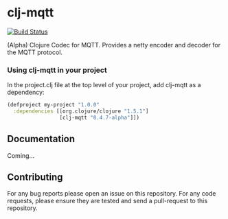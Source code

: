 # clj-mqtt

[![Build Status](https://travis-ci.org/xively/clj-mqtt.png?branch=master)](https://travis-ci.org/xively/clj-mqtt)

(Alpha) Clojure Codec for MQTT. Provides a netty encoder and decoder for the MQTT protocol.

### Using clj-mqtt in your project ###

In the project.clj file at the top level of your project, add clj-mqtt as a dependency:

```clj
(defproject my-project "1.0.0"
  :dependencies [[org.clojure/clojure "1.5.1"]
                 [clj-mqtt "0.4.7-alpha"]])
```

## Documentation

Coming...

## Contributing

For any bug reports please open an issue on this repository. For any code requests, please ensure they are tested and send a pull-request to this repository.
